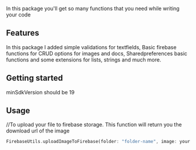 
In this package you'll get so many functions that you need while writing your code

## Features

  In this package I added simple validations for textfields, Basic firebase functions for CRUD options for images and docs, Sharedpreferences basic functions and some extensions for lists, strings and much more.

## Getting started

  minSdkVersion should be 19

## Usage
//To upload your file to firebase storage. This function will return you the download url of the image


```dart
FirebaseUtils.uploadImageToFirebase(folder: "folder-name", image: your file)
```

